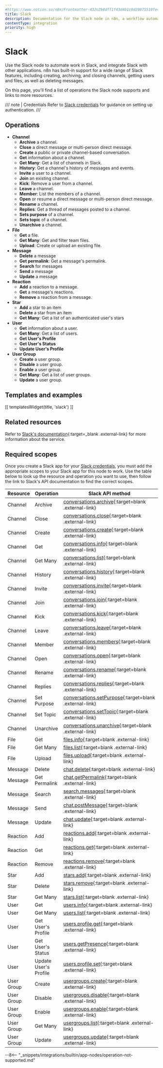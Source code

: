 ```yaml
---
#https://www.notion.so/n8n/Frontmatter-432c2b8dff1f43d4b1c8d20075510fe4
title: Slack
description: Documentation for the Slack node in n8n, a workflow automation platform. Includes details of operations and configuration, and links to examples and credentials information.
contentType: integration
priority: high
---
```


# Slack

Use the Slack node to automate work in Slack, and integrate Slack with other applications. n8n has built-in support for a wide range of Slack features, including creating, archiving, and closing channels, getting users and files, as well as deleting messages.

On this page, you'll find a list of operations the Slack node supports and links to more resources.

/// note | Credentials
Refer to [Slack credentials](/integrations/builtin/credentials/slack/) for guidance on setting up authentication. 
///

## Operations

* **Channel**
    * **Archive** a channel.
    * **Close** a direct message or multi-person direct message.
    * **Create** a public or private channel-based conversation.
    * **Get** information about a channel.
    * **Get Many**: Get a list of channels in Slack.
    * **History**: Get a channel's history of messages and events.
    * **Invite** a user to a channel.
    * **Join** an existing channel.
    * **Kick**: Remove a user from a channel.
    * **Leave** a channel.
    * **Member**: List the members of a channel.
    * **Open** or resume a direct message or multi-person direct message.
    * **Rename** a channel.
    * **Replies**: Get a thread of messages posted to a channel.
    * **Sets purpose** of a channel.
    * **Sets topic** of a channel.
    * **Unarchive** a channel.
* **File**
    * **Get** a file.
    * **Get Many**: Get and filter team files.
    * **Upload**: Create or upload an existing file.
* **Message**
    * **Delete** a message
    * **Get permalink**: Get a message's permalink.
    * **Search** for messages
    * **Send** a message
    * **Update** a message
* **Reaction**
    * **Add** a reaction to a message.
    * **Get** a message's reactions.
    * **Remove** a reaction from a message.
* **Star**
    * **Add** a star to an item
    * **Delete** a star from an item
    * **Get Many**: Get a list of an authenticated user's stars
* **User**
    * **Get** information about a user.
	* **Get Many**: Get a list of users.
    * **Get User's Profile**
    * **Get User's Status**
	* **Update User's Profile**
* **User Group**
    * **Create** a user group.
    * **Disable** a user group.
    * **Enable** a user group.
    * **Get Many**: Get a list of user groups.
    * **Update** a user group.

## Templates and examples

<!-- see https://www.notion.so/n8n/Pull-in-templates-for-the-integrations-pages-37c716837b804d30a33b47475f6e3780 -->
[[ templatesWidget(title, 'slack') ]]

## Related resources

Refer to [Slack's documentation](https://api.slack.com/){:target=_blank .external-link} for more information about the service.

## Required scopes

Once you create a Slack app for your [Slack credentials](/integrations/builtin/credentials/slack/), you must add the appropriate scopes to your Slack app for this node to work. Use the table below to look up the resource and operation you want to use, then follow the link to Slack's API documentation to find the correct scopes.

<!-- vale off -->

| **Resource** | **Operation** | **Slack API method** |
| --- | --- | --- |
| Channel | Archive | [conversations.archive](https://api.slack.com/methods/conversations.archive){:target=blank .external-link} |
| Channel | Close | [conversations.close](https://api.slack.com/methods/conversations.close){:target=blank .external-link} |
| Channel | Create | [conversations.create](https://api.slack.com/methods/conversations.create){:target=blank .external-link} |
| Channel | Get | [conversations.info](https://api.slack.com/methods/conversations.info){:target=blank .external-link} |
| Channel | Get Many | [conversations.list](https://api.slack.com/methods/conversations.list){:target=blank .external-link} |
| Channel | History | [conversations.history](https://api.slack.com/methods/conversations.history){:target=blank .external-link} |
| Channel | Invite | [conversations.invite](https://api.slack.com/methods/conversations.invite){:target=blank .external-link} |
| Channel | Join | [conversations.join](https://api.slack.com/methods/conversations.join){:target=blank .external-link} |
| Channel | Kick | [conversations.kick](https://api.slack.com/methods/conversations.kick){:target=blank .external-link} |
| Channel | Leave | [conversations.leave](https://api.slack.com/methods/conversations.leave){:target=blank .external-link} |
| Channel | Member | [conversations.members](https://api.slack.com/methods/conversations.members){:target=blank .external-link} |
| Channel | Open | [conversations.open](https://api.slack.com/methods/conversations.open){:target=blank .external-link} |
| Channel | Rename | [conversations.rename](https://api.slack.com/methods/conversations.rename){:target=blank .external-link} |
| Channel | Replies | [conversations.replies](https://api.slack.com/methods/conversations.replies){:target=blank .external-link} |
| Channel | Set Purpose | [conversations.setPurpose](https://api.slack.com/methods/conversations.setPurpose){:target=blank .external-link} |
| Channel | Set Topic | [conversations.setTopic](https://api.slack.com/methods/conversations.setTopic){:target=blank .external-link} |
| Channel | Unarchive | [conversations.unarchive](https://api.slack.com/methods/conversations.unarchive){:target=blank .external-link} |
| File | Get | [files.info](https://api.slack.com/methods/files.info){:target=blank .external-link} |
| File | Get Many | [files.list](https://api.slack.com/methods/files.list){:target=blank .external-link} |
| File | Upload | [files.upload](https://api.slack.com/methods/files.upload){:target=blank .external-link} |
| Message | Delete | [chat.delete](https://api.slack.com/methods/chat.delete){:target=blank .external-link} |
| Message | Get Permalink | [chat.getPermalink](https://api.slack.com/methods/chat.getPermalink){:target=blank .external-link} |
| Message | Search | [search.messages](https://api.slack.com/methods/search.messages){:target=blank .external-link} |
| Message | Send | [chat.postMessage](https://api.slack.com/methods/chat.postMessage){:target=blank .external-link} |
| Message | Update | [chat.update](https://api.slack.com/methods/chat.update){:target=blank .external-link} |
| Reaction | Add | [reactions.add](https://api.slack.com/methods/reactions.add){:target=blank .external-link} |
| Reaction | Get | [reactions.get](https://api.slack.com/methods/reactions.get){:target=blank .external-link} |
| Reaction | Remove | [reactions.remove](https://api.slack.com/methods/reactions.remove){:target=blank .external-link} |
| Star | Add | [stars.add](https://api.slack.com/methods/stars.add){:target=blank .external-link} |
| Star | Delete | [stars.remove](https://api.slack.com/methods/stars.remove){:target=blank .external-link} |
| Star | Get Many | [stars.list](https://api.slack.com/methods/stars.list){:target=blank .external-link} |
| User | Get | [users.info](https://api.slack.com/methods/users.info){:target=blank .external-link} |
| User | Get Many | [users.list](https://api.slack.com/methods/users.list){:target=blank .external-link} |
| User | Get User's Profile | [users.profile.get](https://api.slack.com/methods/users.profile.get){:target=blank .external-link} |
| User | Get User's Status | [users.getPresence](https://api.slack.com/methods/users.getPresence){:target=blank .external-link} |
| User | Update User's Profile | [users.profile.set](https://api.slack.com/methods/users.profile.set){:target=blank .external-link} |
| User Group | Create | [usergroups.create](https://api.slack.com/methods/usergroups.create){:target=blank .external-link} |
| User Group | Disable | [usergroups.disable](https://api.slack.com/methods/usergroups.disable){:target=blank .external-link} |
| User Group | Enable | [usergroups.enable](https://api.slack.com/methods/usergroups.enable){:target=blank .external-link} |
| User Group | Get Many | [usergroups.list](https://api.slack.com/methods/usergroups.list){:target=blank .external-link} |
| User Group | Update | [usergroups.update](https://api.slack.com/methods/usergroups.update){:target=blank .external-link} |

<!-- vale on -->

--8<-- "_snippets/integrations/builtin/app-nodes/operation-not-supported.md"
